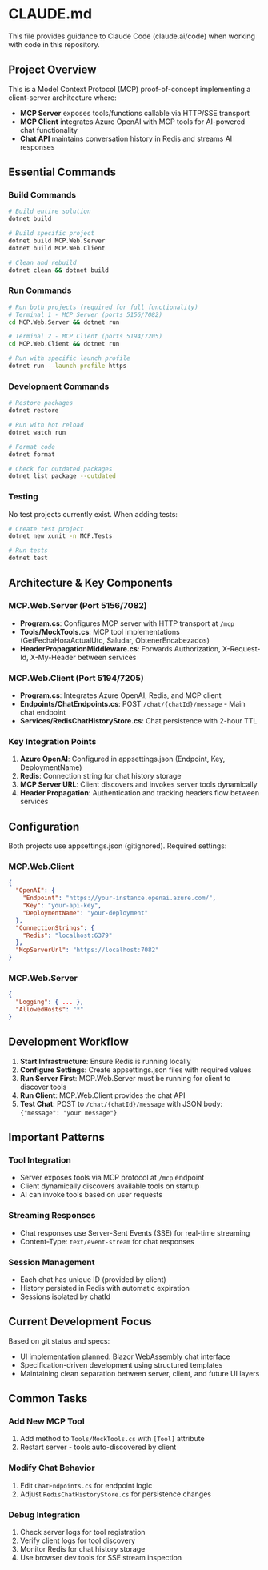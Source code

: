 # CLAUDE.md

This file provides guidance to Claude Code (claude.ai/code) when working with code in this repository.

## Project Overview

This is a Model Context Protocol (MCP) proof-of-concept implementing a client-server architecture where:
- **MCP Server** exposes tools/functions callable via HTTP/SSE transport
- **MCP Client** integrates Azure OpenAI with MCP tools for AI-powered chat functionality
- **Chat API** maintains conversation history in Redis and streams AI responses

## Essential Commands

### Build Commands
```bash
# Build entire solution
dotnet build

# Build specific project
dotnet build MCP.Web.Server
dotnet build MCP.Web.Client

# Clean and rebuild
dotnet clean && dotnet build
```

### Run Commands
```bash
# Run both projects (required for full functionality)
# Terminal 1 - MCP Server (ports 5156/7082)
cd MCP.Web.Server && dotnet run

# Terminal 2 - MCP Client (ports 5194/7205)  
cd MCP.Web.Client && dotnet run

# Run with specific launch profile
dotnet run --launch-profile https
```

### Development Commands
```bash
# Restore packages
dotnet restore

# Run with hot reload
dotnet watch run

# Format code
dotnet format

# Check for outdated packages
dotnet list package --outdated
```

### Testing
No test projects currently exist. When adding tests:
```bash
# Create test project
dotnet new xunit -n MCP.Tests

# Run tests
dotnet test
```

## Architecture & Key Components

### MCP.Web.Server (Port 5156/7082)
- **Program.cs**: Configures MCP server with HTTP transport at `/mcp`
- **Tools/MockTools.cs**: MCP tool implementations (GetFechaHoraActualUtc, Saludar, ObtenerEncabezados)
- **HeaderPropagationMiddleware.cs**: Forwards Authorization, X-Request-Id, X-My-Header between services

### MCP.Web.Client (Port 5194/7205)  
- **Program.cs**: Integrates Azure OpenAI, Redis, and MCP client
- **Endpoints/ChatEndpoints.cs**: POST `/chat/{chatId}/message` - Main chat endpoint
- **Services/RedisChatHistoryStore.cs**: Chat persistence with 2-hour TTL

### Key Integration Points
1. **Azure OpenAI**: Configured in appsettings.json (Endpoint, Key, DeploymentName)
2. **Redis**: Connection string for chat history storage
3. **MCP Server URL**: Client discovers and invokes server tools dynamically
4. **Header Propagation**: Authentication and tracking headers flow between services

## Configuration

Both projects use appsettings.json (gitignored). Required settings:

### MCP.Web.Client
```json
{
  "OpenAI": {
    "Endpoint": "https://your-instance.openai.azure.com/",
    "Key": "your-api-key",
    "DeploymentName": "your-deployment"
  },
  "ConnectionStrings": {
    "Redis": "localhost:6379"
  },
  "McpServerUrl": "https://localhost:7082"
}
```

### MCP.Web.Server
```json
{
  "Logging": { ... },
  "AllowedHosts": "*"
}
```

## Development Workflow

1. **Start Infrastructure**: Ensure Redis is running locally
2. **Configure Settings**: Create appsettings.json files with required values
3. **Run Server First**: MCP.Web.Server must be running for client to discover tools
4. **Run Client**: MCP.Web.Client provides the chat API
5. **Test Chat**: POST to `/chat/{chatId}/message` with JSON body: `{"message": "your message"}`

## Important Patterns

### Tool Integration
- Server exposes tools via MCP protocol at `/mcp` endpoint
- Client dynamically discovers available tools on startup
- AI can invoke tools based on user requests

### Streaming Responses  
- Chat responses use Server-Sent Events (SSE) for real-time streaming
- Content-Type: `text/event-stream` for chat responses

### Session Management
- Each chat has unique ID (provided by client)
- History persisted in Redis with automatic expiration
- Sessions isolated by chatId

## Current Development Focus

Based on git status and specs:
- UI implementation planned: Blazor WebAssembly chat interface
- Specification-driven development using structured templates
- Maintaining clean separation between server, client, and future UI layers

## Common Tasks

### Add New MCP Tool
1. Add method to `Tools/MockTools.cs` with `[Tool]` attribute
2. Restart server - tools auto-discovered by client

### Modify Chat Behavior
1. Edit `ChatEndpoints.cs` for endpoint logic
2. Adjust `RedisChatHistoryStore.cs` for persistence changes

### Debug Integration
1. Check server logs for tool registration
2. Verify client logs for tool discovery
3. Monitor Redis for chat history storage
4. Use browser dev tools for SSE stream inspection